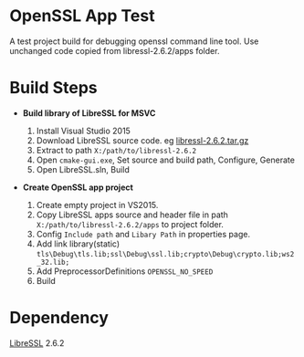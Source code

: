 # OpenSSL App Test
A test project build for debugging openssl command line tool. Use unchanged code copied from libressl-2.6.2/apps folder.

# Build Steps
- **Build library of LibreSSL for MSVC**
  1. Install Visual Studio 2015
  2. Download LibreSSL source code. eg [libressl-2.6.2.tar.gz](https://ftp.openbsd.org/pub/OpenBSD/LibreSSL/libressl-2.6.2.tar.gz)
  3. Extract to path `X:/path/to/libressl-2.6.2`
  4. Open `cmake-gui.exe`, Set source and build path, Configure, Generate
  5. Open LibreSSL.sln, Build

- **Create OpenSSL app project**
  1. Create empty project in VS2015.
  2. Copy LibreSSL apps source and header file in path `X:/path/to/libressl-2.6.2/apps` to project folder.
  4. Config `Include path` and `Libary Path` in properties page.
  5. Add link library(static) `tls\Debug\tls.lib;ssl\Debug\ssl.lib;crypto\Debug\crypto.lib;ws2_32.lib;`
  6. Add PreprocessorDefinitions `OPENSSL_NO_SPEED`
  7. Build

# Dependency
[LibreSSL](https://www.libressl.org/) 2.6.2
